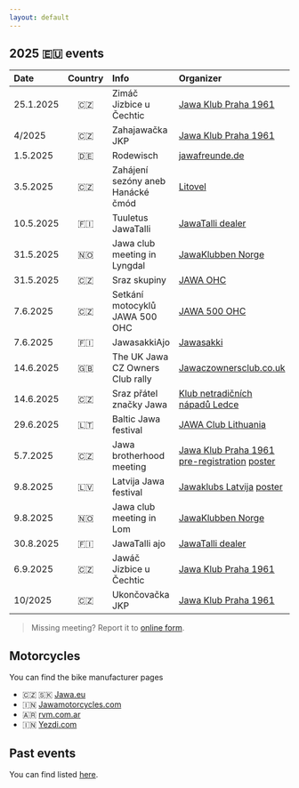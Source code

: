```yaml
---
layout: default
---
```


## 2025 🇪🇺 events

| Date | Country | Info | Organizer |
| :--- | :---: | :--- | :--- |
|  25.1.2025 | 🇨🇿 | Zimáč Jizbice u Čechtic | [Jawa Klub Praha 1961](http://www.jawaklub.cz/kalendar) |
|     4/2025 | 🇨🇿 | Zahajawačka JKP | [Jawa Klub Praha 1961](http://www.jawaklub.cz/kalendar) |
|   1.5.2025 | 🇩🇪 | Rodewisch | [jawafreunde.de](https://jawafreunde.de/index.php/beitrage-von-veranstaltungen) |
|   3.5.2025 | 🇨🇿 | Zahájení sezóny aneb Hanácké čmód | [Litovel](https://www.facebook.com/events/965865398187620/) |
|  10.5.2025 | 🇫🇮 | Tuuletus JawaTalli | [JawaTalli dealer](https://www.jawatalli.fi/news/) |
|  31.5.2025 | 🇳🇴 | Jawa club meeting in Lyngdal | [JawaKlubben Norge](http://jawaklubben.no/) |
|  31.5.2025 | 🇨🇿 | Sraz skupiny | [JAWA OHC](https://www.facebook.com/events/1394221181547387) |
|   7.6.2025 | 🇨🇿 | Setkání motocyklů JAWA 500 OHC | [JAWA 500 OHC](https://www.facebook.com/events/1177004126811472) |
|   7.6.2025 | 🇫🇮 | JawasakkiAjo | [Jawasakki](https://www.jawasakki.fi/tapahtuma/jawasakkiajot-2025/) |
|  14.6.2025 | 🇬🇧 | The UK Jawa CZ Owners Club rally | [Jawaczownersclub.co.uk](http://www.jawaczownersclub.co.uk/events.htm) |
|  14.6.2025 | 🇨🇿 | Sraz přátel značky Jawa | [Klub netradičních nápadů Ledce](https://www.knnledce.cz/index.php?id=sraz-patel-jawy-a-malotraktor) |
|  29.6.2025 | 🇱🇹 | Baltic Jawa festival | [JAWA Club Lithuania](https://www.facebook.com/profile.php?id=100077316098945&sk=events) |
|   5.7.2025 | 🇨🇿 | Jawa brotherhood meeting | [Jawa Klub Praha 1961](http://www.jawaklub.cz/kalendar) [pre-registration](https://forms.gle/U27AujPFdqp9f8G9A) [poster](assets/2025/jawa-czechia-brotherhood-2025.jpg) |
|   9.8.2025 | 🇱🇻 | Latvija Jawa festival | [Jawaklubs Latvija](https://www.facebook.com/Jawaklubs/events) [poster](assets/2025/jawa-latvia-2025.jpg) |
|   9.8.2025 | 🇳🇴 | Jawa club meeting in Lom | [JawaKlubben Norge](http://jawaklubben.no/) |
|  30.8.2025 | 🇫🇮 | JawaTalli ajo | [JawaTalli dealer](https://www.jawatalli.fi/news/) |
|   6.9.2025 | 🇨🇿 | Jawáč Jizbice u Čechtic | [Jawa Klub Praha 1961](http://www.jawaklub.cz/kalendar) |
|    10/2025 | 🇨🇿 | Ukončovačka JKP | [Jawa Klub Praha 1961](http://www.jawaklub.cz/kalendar) |

[//]: # "https://github.com/ikatyang/emoji-cheat-sheet#country-flag"

> Missing meeting? Report it to [online form](https://docs.google.com/forms/d/e/1FAIpQLScxJWDXilwS29Pb-FMwA3wMpQpbY8Qore8i5U9GqQWvStmS8g/viewform?usp=sf_link).


## Motorcycles

You can find the bike manufacturer pages

- 🇨🇿 🇸🇰 [Jawa.eu](https://www.jawa.eu?utm_source=jawamotorcycles.cz)
- 🇮🇳 [Jawamotorcycles.com](https://www.jawamotorcycles.com?utm_source=jawamotorcycles.cz)
- 🇦🇷 [rvm.com.ar](https://rvm.com.ar/?utm_source=jawamotorcycles.cz)
- 🇮🇳 [Yezdi.com](http://yezdi.com?utm_source=jawamotorcycles.cz)


## Past events

You can find listed [here](past-events.md).
